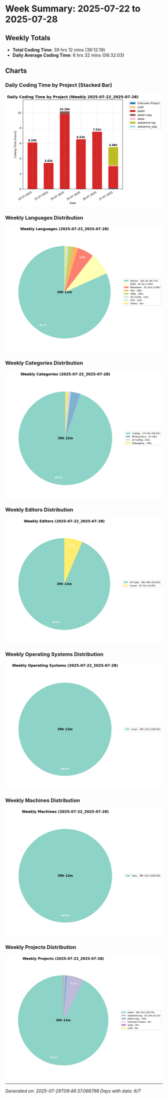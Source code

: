 # Week Summary: 2025-07-22 to 2025-07-28

## Weekly Totals
- **Total Coding Time**: 39 hrs 12 mins (39:12:19)
- **Daily Average Coding Time**: 6 hrs 32 mins (06:32:03)

## Charts

### Daily Coding Time by Project (Stacked Bar)
![Daily Coding Time by Project](/charts/daily_stacked_bar_weekly_2025-07-22_2025-07-28.png)

### Weekly Languages Distribution
![Weekly Languages](/charts/weekly_languages_(2025-07-22_2025-07-28).png)

### Weekly Categories Distribution
![Weekly Categories](/charts/weekly_categories_(2025-07-22_2025-07-28).png)

### Weekly Editors Distribution
![Weekly Editors](/charts/weekly_editors_(2025-07-22_2025-07-28).png)

### Weekly Operating Systems Distribution
![Weekly Operating Systems](/charts/weekly_operating_systems_(2025-07-22_2025-07-28).png)

### Weekly Machines Distribution
![Weekly Machines](/charts/weekly_machines_(2025-07-22_2025-07-28).png)

### Weekly Projects Distribution
![Weekly Projects](/charts/weekly_projects_(2025-07-22_2025-07-28).png)

---
*Generated on: 2025-07-29T09:46:37.066798*
*Days with data: 6/7*
